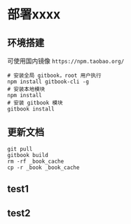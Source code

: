 # 部署xxxx

## 环境搭建

可使用国内镜像 `https://npm.taobao.org/`

```
# 安装全局 gitbook，root 用户执行
npm install gitbook-cli -g
# 安装本地模块
npm install
# 安装 gitbook 模块
gitbook install
```

## 更新文档

```
git pull
gitbook build
rm -rf _book_cache
cp -r _book _book_cache
```

## test1
## test2
